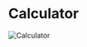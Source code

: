 # Calculator
![Calculator]([https://github.com/RanganDas/Calculator/blob/master/images/WhatsApp%20Image%202023-04-09%20at%2010.19.34%20AM.jpeg?raw=true](https://imgur.com/gXszfUp))
